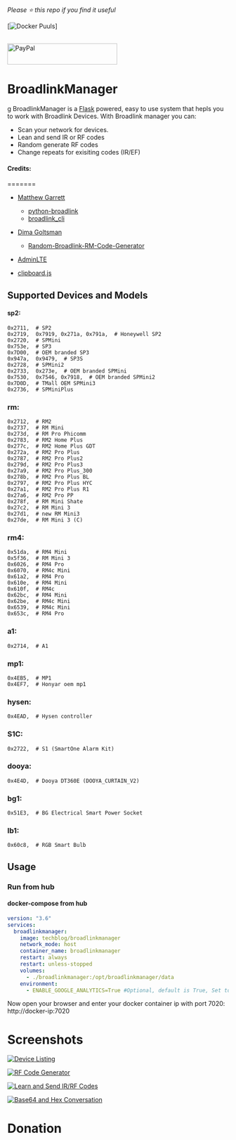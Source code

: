 *Please :star: this repo if you find it useful*

[![Docker Puuls](https://img.shields.io/docker/pulls/techblog/broadlinkmanager.svg)]

<p align="left"><br>
 <a href="https://www.paypal.com/paypalme/techblogil?locale.x=he_IL" target="_blank"><img src="http://khrolenok.ru/support_paypal.png" alt="PayPal" width="250" height="48"></a>
</p>




# BroadlinkManager
g
BroadlinkManager is a [Flask](https://flask.palletsprojects.com/en/1.1.x/) powered, easy to use system that hepls you to work with Broadlink Devices.
With Broadlink manager you can:
- Scan your network for devices.
- Lean and send IR or RF codes
- Random generate RF codes
- Change repeats for exisiting codes (IR/EF)


#### Credits:
=======

- [Matthew Garrett](https://github.com/mjg59)
  * [python-broadlink](https://github.com/mjg59/python-broadlink)
  * [broadlink_cli](https://github.com/mjg59/python-broadlink/tree/master/cli)
  
- [Dima Goltsman](https://github.com/dimagoltsman)
  * [Random-Broadlink-RM-Code-Generator](https://github.com/dimagoltsman/Random-Broadlink-RM-Code-Generator)

- [AdminLTE](https://adminlte.io/themes/AdminLTE/index2.html)

- [clipboard.js](https://clipboardjs.com/)


## Supported Devices and Models
 #### sp2:  
    0x2711,  # SP2
    0x2719,  0x7919, 0x271a, 0x791a,  # Honeywell SP2
    0x2720,  # SPMini
    0x753e,  # SP3
    0x7D00,  # OEM branded SP3
    0x947a,  0x9479,  # SP3S
    0x2728,  # SPMini2
    0x2733,  0x273e,  # OEM branded SPMini
    0x7530,  0x7546, 0x7918,  # OEM branded SPMini2
    0x7D0D,  # TMall OEM SPMini3
    0x2736,  # SPMiniPlus
   
### rm:
    0x2712,  # RM2
    0x2737,  # RM Mini
    0x273d,  # RM Pro Phicomm
    0x2783,  # RM2 Home Plus
    0x277c,  # RM2 Home Plus GDT
    0x272a,  # RM2 Pro Plus
    0x2787,  # RM2 Pro Plus2
    0x279d,  # RM2 Pro Plus3
    0x27a9,  # RM2 Pro Plus_300
    0x278b,  # RM2 Pro Plus BL
    0x2797,  # RM2 Pro Plus HYC
    0x27a1,  # RM2 Pro Plus R1
    0x27a6,  # RM2 Pro PP
    0x278f,  # RM Mini Shate
    0x27c2,  # RM Mini 3
    0x27d1,  # new RM Mini3
    0x27de,  # RM Mini 3 (C)
    
### rm4:
    0x51da,  # RM4 Mini
    0x5f36,  # RM Mini 3
    0x6026,  # RM4 Pro
    0x6070,  # RM4c Mini
    0x61a2,  # RM4 Pro
    0x610e,  # RM4 Mini
    0x610f,  # RM4c
    0x62bc,  # RM4 Mini
    0x62be,  # RM4c Mini
    0x6539,  # RM4c Mini
    0x653c,  # RM4 Pro

### a1:
    0x2714,  # A1
        
### mp1:
    0x4EB5,  # MP1
    0x4EF7,  # Honyar oem mp1
            
### hysen:
    0x4EAD,  # Hysen controller

### S1C:
    0x2722,  # S1 (SmartOne Alarm Kit)

### dooya:
    0x4E4D,  # Dooya DT360E (DOOYA_CURTAIN_V2)
        
### bg1:
    0x51E3,  # BG Electrical Smart Power Socket
        
### lb1:
    0x60c8,  # RGB Smart Bulb

## Usage
### Run from hub

#### docker-compose from hub
```yaml
version: "3.6"
services:
  broadlinkmanager:
    image: techblog/broadlinkmanager
    network_mode: host
    container_name: broadlinkmanager
    restart: always
    restart: unless-stopped
    volumes:
      - ./broadlinkmanager:/opt/broadlinkmanager/data
    environment:
      - ENABLE_GOOGLE_ANALYTICS=True #Optional, default is True, Set to False if you want to disable Google Analytics

```
Now open your browser and enter your docker container ip with port 7020:
http://docker-ip:7020

# Screenshots

[![Device Listing](https://github.com/t0mer/broadlinkmanager-docker/blob/master/screenshots/Devices%20List.png?raw=true "Device Listing")](https://github.com/t0mer/broadlinkmanager-docker/blob/master/screenshots/Devices%20List.png?raw=true "Device Listing")

[![RF Code Generator](https://github.com/t0mer/broadlinkmanager-docker/blob/master/screenshots/Random%20RF%20Code%20Generator.PNG?raw=true "RF Code Generator")](https://github.com/t0mer/broadlinkmanager-docker/blob/master/screenshots/Random%20RF%20Code%20Generator.PNG?raw=true "RF Code Generator")

[![Learn and Send IR/RF Codes](https://github.com/t0mer/broadlinkmanager-docker/blob/master/screenshots/Learn%20and%20Send%20commands.png?raw=true "Learn and Send IR/RF Codes")](https://github.com/t0mer/broadlinkmanager-docker/blob/master/screenshots/Learn%20and%20Send%20commands.png?raw=true "Learn and Send IR/RF Codes")

[![Base64 and Hex Conversation](https://github.com/t0mer/broadlinkmanager-docker/blob/master/screenshots/Hex-Base64-Hex%20converting.PNG?raw=true "Base64 and Hex Conversation")](https://github.com/t0mer/broadlinkmanager-docker/blob/master/screenshots/Hex-Base64-Hex%20converting.PNG?raw=true "Base64 and Hex Conversation")
# Donation
<br>
